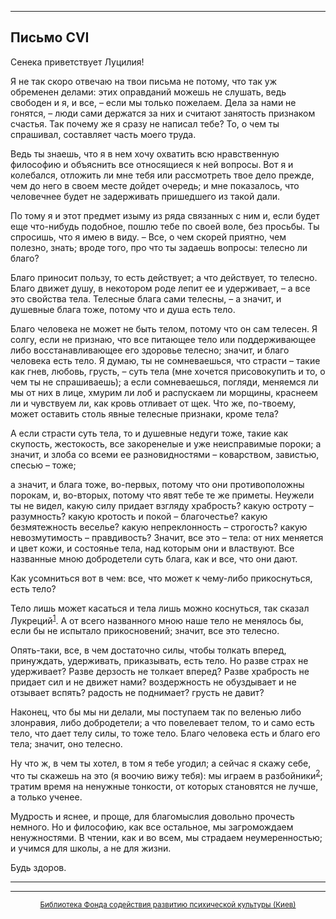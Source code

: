 

* * *

## Письмо CVI

Сенека приветствует Луцилия!

Я не так скоро отвечаю на твои письма не потому, что так уж обременен делами: этих оправданий можешь не слушать, ведь свободен и я, и все, – если мы только пожелаем. Дела за нами не гонятся, – люди сами держатся за них и считают занятость признаком счастья. Так почему же я сразу не написал тебе? То, о чем ты спрашивал, составляет часть моего труда.

Ведь ты знаешь, что я в нем хочу охватить всю нравственную философию и объяснить все относящиеся к ней вопросы. Вот я и колебался, отложить ли мне тебя или рассмотреть твое дело прежде, чем до него в своем месте дойдет очередь; и мне показалось, что человечнее будет не задерживать пришедшего из такой дали.

По тому я и этот предмет изыму из ряда связанных с ним и, если будет еще что-нибудь подобное, пошлю тебе по своей воле, без просьбы. Ты спросишь, что я имею в виду. – Все, о чем скорей приятно, чем полезно, знать; вроде того, про что ты задаешь вопросы: телесно ли благо?

Благо приносит пользу, то есть действует; а что действует, то телесно. Благо движет душу, в некотором роде лепит ее и удерживает, – а все это свойства тела. Телесные блага сами телесны, – а значит, и душевные блага тоже, потому что и душа есть тело.

Благо человека не может не быть телом, потому что он сам телесен. Я солгу, если не признаю, что все питающее тело или поддерживающее либо восстанавливающее его здоровье телесно; значит, и благо человека есть тело. Я думаю, ты не сомневаешься, что страсти – такие как гнев, любовь, грусть, – суть тела (мне хочется присовокупить и то, о чем ты не спрашиваешь); а если сомневаешься, погляди, меняемся ли мы от них в лице, хмурим ли лоб и распускаем ли морщины, краснеем ли и чувствуем ли, как кровь отливает от щек. Что же, по-твоему, может оставить столь явные телесные признаки, кроме тела?

А если страсти суть тела, то и душевные недуги тоже, такие как скупость, жестокость, все закоренелые и уже неисправимые пороки; а значит, и злоба со всеми ее разновидностями – коварством, завистью, спесью – тоже;

а значит, и блага тоже, во-первых, потому что они противоположны порокам, и, во-вторых, потому что явят тебе те же приметы. Неужели ты не видел, какую силу придает взгляду храбрость? какую остроту – разумность? какую кротость и покой – благочестье? какую безмятежность веселье? какую непреклонность – строгость? какую невозмутимость – правдивость? Значит, все это – тела: от них меняется и цвет кожи, и состоянье тела, над которым они и властвуют. Все названные мною добродетели суть блага, как и все, что они дают.

Как усомниться вот в чем: все, что может к чему-либо прикоснуться, есть тело?

Тело лишь может касаться и тела лишь можно коснуться, так сказал Лукреций<sup>[1](refer.htm#pCVI-1)</sup>. А от всего названного мною наше тело не менялось бы, если бы не испытало прикосновений; значит, все это телесно.

Опять-таки, все, в чем достаточно силы, чтобы толкать вперед, принуждать, удерживать, приказывать, есть тело. Но разве страх не удерживает? Разве дерзость не толкает вперед? Разве храбрость не придает сил и не движет нами? воздержность не обуздывает и не отзывает вспять? радость не поднимает? грусть не давит?

Наконец, что бы мы ни делали, мы поступаем так по веленью либо злонравия, либо добродетели; а что повелевает телом, то и само есть тело, что дает телу силы, то тоже тело. Благо человека есть и благо его тела; значит, оно телесно.

Ну что ж, в чем ты хотел, в том я тебе угодил; а сейчас я скажу себе, что ты скажешь на это (я воочию вижу тебя): мы играем в разбойники<sup>[2](refer.htm#pCVI-2)</sup>; тратим время на ненужные тонкости, от которых становятся не лучше, а только ученее.

Мудрость и яснее, и проще, для благомыслия довольно прочесть немного. Но и философию, как все остальное, мы загромождаем ненужностями. В чтении, как и во всем, мы страдаем неумеренностью; и учимся для школы, а не для жизни.

Будь здоров.

<div align="center">

* * *



* * *

[<small>Библиотека Фонда содействия развитию психической культуры (Киев)</small>](mailto:webmaster@psylib.kiev.ua)</div>